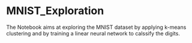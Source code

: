 # MNIST_Exploration

The Notebook aims at exploring the MNIST dataset by applying k-means clustering and by training a linear neural network to calssify the digits.
